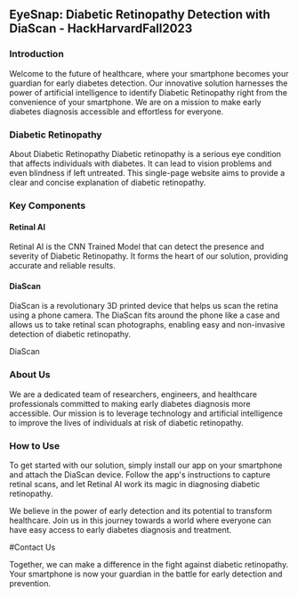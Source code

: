 ## EyeSnap: Diabetic Retinopathy Detection with DiaScan - HackHarvardFall2023

### **Introduction** 

Welcome to the future of healthcare, where your smartphone becomes your guardian for early diabetes detection. Our innovative solution harnesses the power of artificial intelligence to identify Diabetic Retinopathy right from the convenience of your smartphone. We are on a mission to make early diabetes diagnosis accessible and effortless for everyone.

### **Diabetic Retinopathy**

About Diabetic Retinopathy
Diabetic retinopathy is a serious eye condition that affects individuals with diabetes. It can lead to vision problems and even blindness if left untreated. This single-page website aims to provide a clear and concise explanation of diabetic retinopathy.

### **Key Components**
  #### **Retinal AI**
  Retinal AI is the CNN Trained Model that can detect the presence and severity of Diabetic Retinopathy. It forms the heart of our solution, providing accurate and reliable results.
  
  #### **DiaScan**
  DiaScan is a revolutionary 3D printed device that helps us scan the retina using a phone camera. The DiaScan fits around the phone like a case and allows us to take retinal scan photographs, enabling easy and non-invasive detection of diabetic retinopathy.

DiaScan

### **About Us**
We are a dedicated team of researchers, engineers, and healthcare professionals committed to making early diabetes diagnosis more accessible. Our mission is to leverage technology and artificial intelligence to improve the lives of individuals at risk of diabetic retinopathy.

### **How to Use**
To get started with our solution, simply install our app on your smartphone and attach the DiaScan device. Follow the app's instructions to capture retinal scans, and let Retinal AI work its magic in diagnosing diabetic retinopathy.

We believe in the power of early detection and its potential to transform healthcare. Join us in this journey towards a world where everyone can have easy access to early diabetes diagnosis and treatment.

#Contact Us

Together, we can make a difference in the fight against diabetic retinopathy. Your smartphone is now your guardian in the battle for early detection and prevention.
